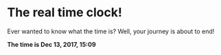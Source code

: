 # The real time clock!

Ever wanted to know what the time is? Well, your journey is about to end!

**The time is Dec 13, 2017, 15:09**